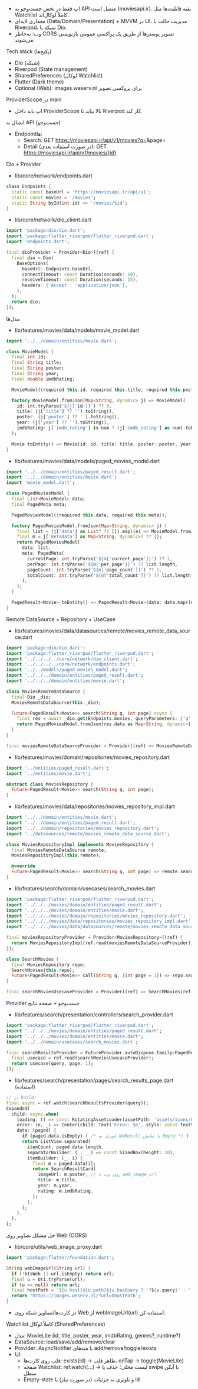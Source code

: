 
- اپ فقط در بخش جست‌وجو به API متصل است (moviesapi.ir). بقیه قابلیت‌ها مثل Watchlist کاملاً لوکال‌اند.
- معماری لایه‌ای (Data/Domain/Presentation) + MVVM در UI، مدیریت حالت با Riverpod، شبکه با Dio.
- وب: به‌خاطر CORS تصویر پوسترها از طریق یک پراکسی عمومی بازنویسی می‌شوند.

Tech stack  (پکیج‌ها)
- Dio (شبکه)
- Riverpod (State management)
- SharedPreferences (لوکال Watchlist)
- Flutter (Dark theme)
- Optional (Web): images.weserv.nl برای پروکسی تصویر

ProviderScope در main
- اپ باید داخل ProviderScope بالا بیاید تا Riverpod کار کند.

اتصال به API (جست‌وجو)
- Endpointها:
  - Search: GET https://moviesapi.ir/api/v1/movies?q=<QUERY>&page=<N>
  - Detail (در صورت استفاده بعدی): GET https://moviesapi.ir/api/v1/movies/{id}

Dio + Provider
- lib/core/network/endpoints.dart
```dart
class Endpoints {
  static const baseUrl = 'https://moviesapi.ir/api/v1';
  static const movies = '/movies';
  static String byId(int id) => '/movies/$id';
}
```
- lib/core/network/dio_client.dart
```dart
import 'package:dio/dio.dart';
import 'package:flutter_riverpod/flutter_riverpod.dart';
import 'endpoints.dart';

final dioProvider = Provider<Dio>((ref) {
  final dio = Dio(
    BaseOptions(
      baseUrl: Endpoints.baseUrl,
      connectTimeout: const Duration(seconds: 10),
      receiveTimeout: const Duration(seconds: 15),
      headers: {'Accept': 'application/json'},
    ),
  );
  return dio;
});
```

مدل‌ها 
- lib/features/movies/data/models/movie_model.dart
```dart
import '../../domain/entities/movie.dart';

class MovieModel {
  final int id;
  final String title;
  final String poster;
  final String year;
  final double imdbRating;

  MovieModel({required this.id, required this.title, required this.poster, required this.year, required this.imdbRating});

  factory MovieModel.fromJson(Map<String, dynamic> j) => MovieModel(
    id: int.tryParse('${j['id']}') ?? 0,
    title: (j['title'] ?? '').toString(),
    poster: (j['poster'] ?? '').toString(),
    year: (j['year'] ?? '').toString(),
    imdbRating: j['imdb_rating'] is num ? (j['imdb_rating'] as num).toDouble() : double.tryParse('${j['imdb_rating']}') ?? 0,
  );

  Movie toEntity() => Movie(id: id, title: title, poster: poster, year: year, imdbRating: imdbRating);
}
```
- lib/features/movies/data/models/paged_movies_model.dart
```dart
import '../../domain/entities/paged_result.dart';
import '../../domain/entities/movie.dart';
import 'movie_model.dart';

class PagedMoviesModel {
  final List<MovieModel> data;
  final PagedMeta meta;

  PagedMoviesModel({required this.data, required this.meta});

  factory PagedMoviesModel.fromJson(Map<String, dynamic> j) {
    final list = (j['data'] as List? ?? []).map((e) => MovieModel.fromJson(e)).toList();
    final m = j['metadata'] as Map<String, dynamic>? ?? {};
    return PagedMoviesModel(
      data: list,
      meta: PagedMeta(
        currentPage: int.tryParse('${m['current_page']}') ?? 1,
        perPage: int.tryParse('${m['per_page']}') ?? list.length,
        pageCount: int.tryParse('${m['page_count']}') ?? 1,
        totalCount: int.tryParse('${m['total_count']}') ?? list.length,
      ),
    );
  }

  PagedResult<Movie> toEntity() => PagedResult<Movie>(data: data.map((e) => e.toEntity()).toList(), meta: meta);
}
```

Remote DataSource + Repository + UseCase
- lib/features/movies/data/datasources/remote/movies_remote_data_source.dart
```dart
import 'package:dio/dio.dart';
import 'package:flutter_riverpod/flutter_riverpod.dart';
import '../../../../core/network/dio_client.dart';
import '../../../../core/network/endpoints.dart';
import '../../models/paged_movies_model.dart';
import '../../../domain/entities/paged_result.dart';
import '../../../domain/entities/movie.dart';

class MoviesRemoteDataSource {
  final Dio _dio;
  MoviesRemoteDataSource(this._dio);

  Future<PagedResult<Movie>> search(String q, int page) async {
    final res = await _dio.get(Endpoints.movies, queryParameters: {'q': q, 'page': page});
    return PagedMoviesModel.fromJson(res.data as Map<String, dynamic>).toEntity();
  }
}

final moviesRemoteDataSourceProvider = Provider((ref) => MoviesRemoteDataSource(ref.read(dioProvider)));
```
- lib/features/movies/domain/repositories/movies_repository.dart
```dart
import '../entities/paged_result.dart';
import '../entities/movie.dart';

abstract class MoviesRepository {
  Future<PagedResult<Movie>> search(String q, int page);
}
```
- lib/features/movies/data/repositories/movies_repository_impl.dart
```dart
import '../../domain/entities/movie.dart';
import '../../domain/entities/paged_result.dart';
import '../../domain/repositories/movies_repository.dart';
import '../datasources/remote/movies_remote_data_source.dart';

class MoviesRepositoryImpl implements MoviesRepository {
  final MoviesRemoteDataSource remote;
  MoviesRepositoryImpl(this.remote);

  @override
  Future<PagedResult<Movie>> search(String q, int page) => remote.search(q, page);
}
```
- lib/features/search/domain/usecases/search_movies.dart
```dart
import 'package:flutter_riverpod/flutter_riverpod.dart';
import '../../../movies/domain/entities/paged_result.dart';
import '../../../movies/domain/entities/movie.dart';
import '../../../movies/domain/repositories/movies_repository.dart';
import '../../../movies/data/repositories/movies_repository_impl.dart';
import '../../../movies/data/datasources/remote/movies_remote_data_source.dart';

final moviesRepositoryProvider = Provider<MoviesRepository>((ref) {
  return MoviesRepositoryImpl(ref.read(moviesRemoteDataSourceProvider));
});

class SearchMovies {
  final MoviesRepository repo;
  SearchMovies(this.repo);
  Future<PagedResult<Movie>> call(String q, {int page = 1}) => repo.search(q, page);
}

final searchMoviesUsecaseProvider = Provider((ref) => SearchMovies(ref.read(moviesRepositoryProvider)));
```

Provider جست‌وجو + صفحه نتایج
- lib/features/search/presentation/controllers/search_provider.dart
```dart
import 'package:flutter_riverpod/flutter_riverpod.dart';
import '../../../movies/domain/entities/paged_result.dart';
import '../../../movies/domain/entities/movie.dart';
import '../../domain/usecases/search_movies.dart';

final searchResultsProvider = FutureProvider.autoDispose.family<PagedResult<Movie>, String>((ref, query) {
  final usecase = ref.read(searchMoviesUsecaseProvider);
  return usecase(query, page: 1);
});
```
- lib/features/search/presentation/pages/search_results_page.dart (استفاده)
```dart
// در build:
final async = ref.watch(searchResultsProvider(query));
Expanded(
  child: async.when(
    loading: () => const RotatingAssetLoader(assetPath: 'assets/icons/Group0.png', size: 44),
    error: (e, _) => Center(child: Text('Error: $e', style: const TextStyle(color: Colors.white70))),
    data: (paged) {
      if (paged.data.isEmpty) { /* ناوبری به NoResult یا نمایش Empty */ }
      return ListView.separated(
        itemCount: paged.data.length,
        separatorBuilder: (_, __) => const SizedBox(height: 10),
        itemBuilder: (_, i) {
          final m = paged.data[i];
          return SearchResultCard(
            imageUrl: m.poster, // روی وب با web_image_url
            title: m.title,
            year: m.year,
            rating: m.imdbRating,
          );
        },
      );
    },
  ),
);
```

حل مشکل تصاویر روی Web (CORS)
- lib/core/utils/web_image_proxy.dart
```dart
import 'package:flutter/foundation.dart';

String webImageUrl(String url) {
  if (!kIsWeb || url.isEmpty) return url;
  final u = Uri.tryParse(url);
  if (u == null) return url;
  final hostPath = '${u.host}${u.path}${u.hasQuery ? '?${u.query}' : ''}';
  return 'https://images.weserv.nl/?url=$hostPath';
}
```
- در کارت‌ها/تصاویر شبکه روی Web از webImageUrl(url) استفاده کن.

Watchlist کاملاً لوکال (SharedPreferences)
- مدل: MovieLite (id, title, poster, year, imdbRating, genres?, runtime?)
- DataSource: load/save/add/remove/clear
- Provider: AsyncNotifier با متدهای add/remove/toggle/exists
- UI:
  - قلب روی کارت‌ها: exists(id) → ظاهر قلب، onTap → toggle(MovieLite)
  - صفحه Watchlist: ref.watch(...) → لیست محلی؛ حذف با swipe یا آیکن سطل
  - Empty-state و ناوبری به جزئیات (در صورت نیاز) با id

